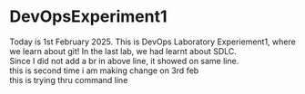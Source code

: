 # DevOpsExperiment1
Today is 1st February 2025. This is DevOps Laboratory Experiement1, where we learn about git!
In the last lab, we had learnt about SDLC.
<br>
Since I did not add a br in above line, it showed on same line.
<br>
this is second time i am making change on 3rd feb
<br>
this is trying thru command line